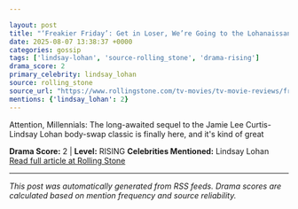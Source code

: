 ```yaml
---

layout: post
title: "‘Freakier Friday’: Get in Loser, We’re Going to the Lohanaissance"
date: 2025-08-07 13:38:37 +0000
categories: gossip
tags: ['lindsay-lohan', 'source-rolling_stone', 'drama-rising']
drama_score: 2
primary_celebrity: lindsay_lohan
source: rolling_stone
source_url: "https://www.rollingstone.com/tv-movies/tv-movie-reviews/freakier-friday-review-lindsay-lohan-1235400453/"
mentions: {'lindsay_lohan': 2}
---
```


Attention, Millennials: The long-awaited sequel to the Jamie Lee Curtis-Lindsay Lohan body-swap classic is finally here, and it's kind of great

**Drama Score:** 2 | **Level:** RISING **Celebrities Mentioned:** Lindsay Lohan [Read full article at Rolling Stone](https://www.rollingstone.com/tv-movies/tv-movie-reviews/freakier-friday-review-lindsay-lohan-1235400453/)

---

*This post was automatically generated from RSS feeds. Drama scores are calculated based on mention frequency and source reliability.*